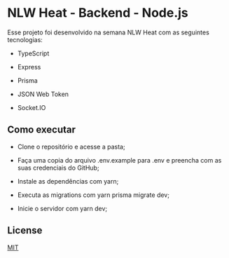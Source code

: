 # NLW Heat - Backend - Node.js

Esse projeto foi desenvolvido na semana NLW Heat com as seguintes tecnologias:

- TypeScript

- Express

- Prisma

- JSON Web Token

- Socket.IO

## Como executar

- Clone o repositório e acesse a pasta;

- Faça uma copia do arquivo .env.example para .env e preencha com as suas credenciais do GitHub;

- Instale as dependências com yarn;

- Executa as migrations com yarn prisma migrate dev;

- Inicie o servidor com yarn dev;

## License
[MIT](https://choosealicense.com/licenses/mit/)